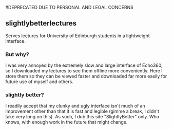 #DEPRECATED DUE TO PERSONAL AND LEGAL CONCERNS

## slightlybetterlectures
Serves lectures for University of Edinburgh students in a lightweight interface.

### But why?
I was very annoyed by the extremely slow and large interface of Echo360, so I downloaded my lectures to see them offline more conveniently. Here I store them so they can be viewed faster and downloaded far more easily for future use of myself and others.

### **slightly** better?
I readily accept that my clunky and ugly interface isn't much of an improvement other than that it is fast and legible (gimme a break, I didn't take very long on this). As such, I dub this site "SlightlyBetter" only. Who knows, with enough work in the future that might change.
